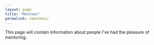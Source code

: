 ```yaml
---
layout: page
title: "Mentees"
permalink: /mentees/
---
```


This page will contain information about people I've had the pleasure of mentoring.